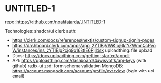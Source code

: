 # UNTITLED-1

repo: https://github.com/noahfajarda/UNTITLED-1

Technologies:
shadcn/ui
clerk auth:
- https://clerk.com/docs/references/nextjs/custom-signup-signin-pages
- https://dashboard.clerk.com/apps/app_2YTlBjVWiKloj6ktYZWmnQcPvoW/instances/ins_2YTlBlgPcjg9o168tIE6PjlI4sk
uploadthing: file upload
- Docs: https://docs.uploadthing.com/getting-started/appdir
- API: https://uploadthing.com/dashboard/4uwisvotrk/api-keys (with github)
radix-ui
zod: form schema validation
MongoDB: https://account.mongodb.com/account/profile/overview (login with uci email)
